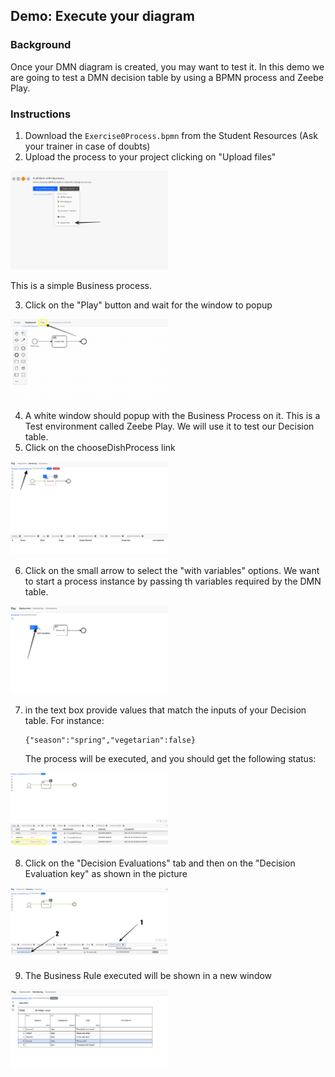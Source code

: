 ## Demo: Execute your diagram

### Background

Once your DMN diagram is created, you may want to test it.
In this demo we are going to test a DMN decision table by using a BPMN process and Zeebe Play.

### Instructions

1. Download the `Exercise0Process.bpmn` from the Student Resources (Ask your trainer in case of doubts)
2. Upload the process to your project clicking on "Upload files"

<img src="uploadFile.png" alt="Upload File" width="50%" height="auto">

This is a simple Business process.

3. Click on the "Play" button and wait for the window to popup

<img src="playTab.png" alt="Play Tab" width="50%" height="auto">

4. A white window should popup with the Business Process on it. This is a Test environment called Zeebe Play.
   We will use it to test our Decision table.
5. Click on the chooseDishProcess link

<img src="selectProcesses.png" alt="Select Processes" width="50%" height="auto">

6. Click on the small arrow to select the "with variables" options. We want to start a process instance by passing th variables required by the DMN table.

<img src="selectWithVariables.png" alt="Provide variables" width="50%" height="auto">

7. in the text box provide values that match the inputs of your Decision table. For instance:
   ```
   {"season":"spring","vegetarian":false}
   ```
   The process will be executed, and you should get the following status:

<img src="processExecuted.png" alt="Executed process" width="50%" height="auto">

8. Click on the "Decision Evaluations" tab and then on the "Decision Evaluation key" as shown in the picture

<img src="decisionTab.png" alt="Decision table" width="50%" height="auto">

9. The Business Rule executed will be shown in a new window

<img src="decisionTableResults.png" alt="Decision table results" width="50%" height="auto">
